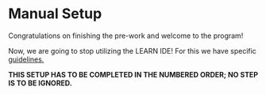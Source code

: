 # Manual Setup

Congratulations on finishing the pre-work and welcome to the program!

Now, we are going to stop utilizing the LEARN IDE! For this we have specific [guidelines.](http://help.learn.co/workflow-tips/local-environment/manual-setup)  
    
**THIS SETUP HAS TO BE COMPLETED IN THE NUMBERED ORDER; NO STEP IS TO BE IGNORED.**
